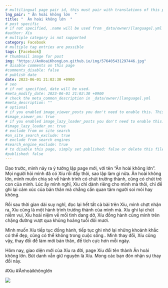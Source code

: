 ```yaml
---
# multilingual page pair id, this must pair with translations of this page. (This name must be unique)
lng_pair: " Ăn hoài không lớn  "
title: "  Ăn hoài không lớn  "
# post specific
# if not specified, .name will be used from _data/owner/[language].yml
#author: Xíu
# multiple category is not supported
category: Facebook
# multiple tag entries are possible
tags: [Facebook]
# thumbnail image for post
img: "https://AnHoaiKhongLon.github.io/img/576405431297446.jpg"
# disable comments on this page
#comments_disable: false
# publish date
date: 2023-06-01 21:02:30 +0900
# seo
# if not specified, date will be used.
#meta_modify_date: 2023-06-01 21:02:30 +0900
# check the meta_common_description in _data/owner/[language].yml
#meta_description: ""
# optional
# if you enabled image_viewer_posts you don't need to enable this. This is only if image_viewer_posts = false
#image_viewer_on: true
# if you enabled image_lazy_loader_posts you don't need to enable this. This is only if image_lazy_loader_posts = false
#image_lazy_loader_on: true
# exclude from on site search
#on_site_search_exclude: true
# exclude from search engines
#search_engine_exclude: true
# to disable this page, simply set published: false or delete this file
#published: false
---
```

Dạo trước, mình nảy ra ý tưởng lập page mới, với tên “Ăn hoài không lớn”. Mọi người hỏi mình đã có Xíu rồi đấy thôi, sao lập làm gì nữa. Ăn hoài không lớn, mình muốn chia sẻ về hành trình có chút trưởng thành, cũng có chút trẻ con của mình. Lúc ấy mình nghĩ, Xíu chỉ dành riêng cho mình mà thôi, chỉ để ghi lại cảm xúc của bản thân mà chẳng cần quan tâm người soi mói hay không.

Rồi sau thời gian dài suy nghĩ, đọc lại hết tất cả bài trên Xíu, mình chợt nhận ra, Xíu cũng là một hành trình trưởng thành của mình mà. Xíu ghi lại chút niềm vui, Xíu hoài niệm về mối tình dang dở, Xíu đồng hành cùng mình trên chặng đường vượt qua khủng hoảng tuổi đôi mươi. 

Mình muốn Xíu tiếp tục đồng hành, tiếp tục ghi nhớ lại những khoảnh khắc có thể đẹp, cũng có thể không trong cuộc sống.. Mình thay đổi, Xíu cũng vậy, thay đổi để làm mới bản thân, để tích cực hơn mỗi ngày. 

Hôm nay, giao diện mới của Xíu ra đời, page Xíu đổi tên thành Ăn hoài không lớn. Bút danh vẫn giữ nguyên là Xíu. Mong các bạn đón nhận sự thay đổi này.

#Xíu
#Ănhoàikhônglớn
<!-- outline-end -->
<img src= "https://AnHoaiKhongLon.github.io/img/576405431297446.jpg">
